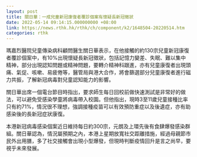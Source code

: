```yaml
---
layout: post
title: 關日華：一成兒童新冠康復者覆診個案有懷疑長新冠徵狀
date: 2022-05-14 09:14:15.000000000 +08:00
link: https://news.rthk.hk/rthk/ch/component/k2/1648504-20220514.htm
categories: rthk
---
```


瑪嘉烈醫院兒童傳染病科顧問醫生關日華表示，在他接觸的約130宗兒童新冠康復者覆診個案中，有10%出現懷疑長新冠徵狀，包括記憶力變差、失眠、難以集中精神，部分出現認知問題或精神問題，要轉介精神科跟進，亦有兒童康復者出現頭痛、氣促、咳嗽、易疲倦等，醫管局與港大合作，將會篩選部分兒童康復者進行磁力共振，了解新冠病毒對兒童認知能力的影響。

關日華出席一個電台節目時指出，要求師生每日回校前做快速測試是非常好的做法，可以避免受感染學童將病毒帶入校園。但他指出，現時3至11歲兒童接種比率只有約71%，情況很不理想，強調接種疫苗可以有效預防重症以及後遺症，亦有助感染後的長新冠症狀康復。

本港新冠病毒感染個案近日維持每日約300宗，元朗及上環先後有食肆爆發感染群組。關日華認為，情況屬預期之內，本港上星期放寬社交距離措施，經過母親節市民外出用膳，多了社交接觸會出現小型爆發，但現時判斷疫情回升是言之尚早，要視乎未來發展。
